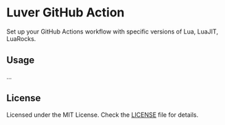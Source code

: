 # Luver GitHub Action

Set up your GitHub Actions workflow with specific versions of Lua, LuaJIT, LuaRocks.

## Usage

...

## License

Licensed under the MIT License. Check the [LICENSE](./LICENSE) file for details.
